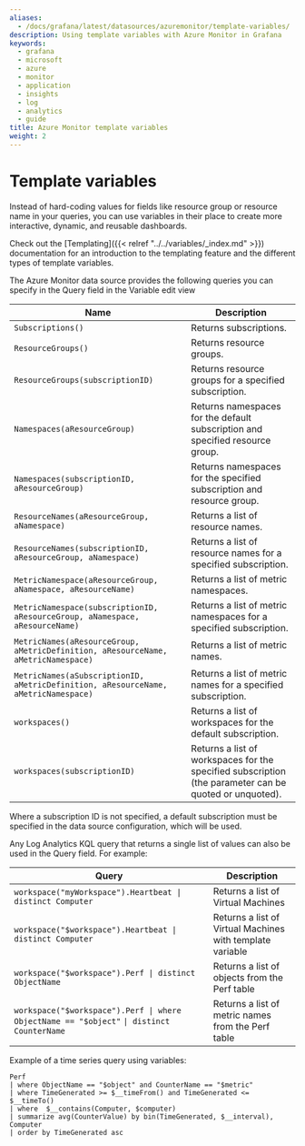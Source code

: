 ```yaml
---
aliases:
  - /docs/grafana/latest/datasources/azuremonitor/template-variables/
description: Using template variables with Azure Monitor in Grafana
keywords:
  - grafana
  - microsoft
  - azure
  - monitor
  - application
  - insights
  - log
  - analytics
  - guide
title: Azure Monitor template variables
weight: 2
---
```


# Template variables

Instead of hard-coding values for fields like resource group or resource name in your queries, you can use variables in their place to create more interactive, dynamic, and reusable dashboards.

Check out the [Templating]({{< relref "../../variables/_index.md" >}}) documentation for an introduction to the templating feature and the different
types of template variables.

The Azure Monitor data source provides the following queries you can specify in the Query field in the Variable edit view

| Name                                                                               | Description                                                                                            |
| ---------------------------------------------------------------------------------- | ------------------------------------------------------------------------------------------------------ |
| `Subscriptions()`                                                                  | Returns subscriptions.                                                                                 |
| `ResourceGroups()`                                                                 | Returns resource groups.                                                                               |
| `ResourceGroups(subscriptionID)`                                                   | Returns resource groups for a specified subscription.                                                  |
| `Namespaces(aResourceGroup)`                                                       | Returns namespaces for the default subscription and specified resource group.                          |
| `Namespaces(subscriptionID, aResourceGroup)`                                       | Returns namespaces for the specified subscription and resource group.                                  |
| `ResourceNames(aResourceGroup, aNamespace)`                                        | Returns a list of resource names.                                                                      |
| `ResourceNames(subscriptionID, aResourceGroup, aNamespace)`                        | Returns a list of resource names for a specified subscription.                                         |
| `MetricNamespace(aResourceGroup, aNamespace, aResourceName)`                       | Returns a list of metric namespaces.                                                                   |
| `MetricNamespace(subscriptionID, aResourceGroup, aNamespace, aResourceName)`       | Returns a list of metric namespaces for a specified subscription.                                      |
| `MetricNames(aResourceGroup, aMetricDefinition, aResourceName, aMetricNamespace)`  | Returns a list of metric names.                                                                        |
| `MetricNames(aSubscriptionID, aMetricDefinition, aResourceName, aMetricNamespace)` | Returns a list of metric names for a specified subscription.                                           |
| `workspaces()`                                                                     | Returns a list of workspaces for the default subscription.                                             |
| `workspaces(subscriptionID)`                                                       | Returns a list of workspaces for the specified subscription (the parameter can be quoted or unquoted). |

Where a subscription ID is not specified, a default subscription must be specified in the data source configuration, which will be used.

Any Log Analytics KQL query that returns a single list of values can also be used in the Query field. For example:

| Query                                                                                     | Description                                               |
| ----------------------------------------------------------------------------------------- | --------------------------------------------------------- |
| `workspace("myWorkspace").Heartbeat \| distinct Computer`                                 | Returns a list of Virtual Machines                        |
| `workspace("$workspace").Heartbeat \| distinct Computer`                                  | Returns a list of Virtual Machines with template variable |
| `workspace("$workspace").Perf \| distinct ObjectName`                                     | Returns a list of objects from the Perf table             |
| `workspace("$workspace").Perf \| where ObjectName == "$object"` `\| distinct CounterName` | Returns a list of metric names from the Perf table        |

Example of a time series query using variables:

```kusto
Perf
| where ObjectName == "$object" and CounterName == "$metric"
| where TimeGenerated >= $__timeFrom() and TimeGenerated <= $__timeTo()
| where  $__contains(Computer, $computer)
| summarize avg(CounterValue) by bin(TimeGenerated, $__interval), Computer
| order by TimeGenerated asc
```
